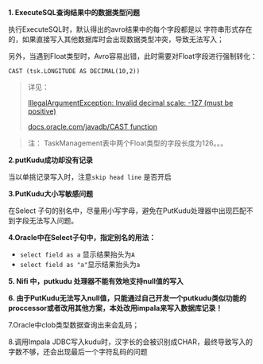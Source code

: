 **1. ExecuteSQL查询结果中的数据类型问题**

执行ExecuteSQL时，默认得出的avro结果中的每个字段都是以 字符串形式存在的，如果直接写入其他数据库时会出现数据类型冲突，导致无法写入；

另外，当遇到Float类型时，Avro容易出错，此时需要对Float字段进行强制转化：

`CAST (tsk.LONGITUDE AS DECIMAL(10,2))` 

> 详见：
>
> [IllegalArgumentException: Invalid decimal scale: -127 (must be positive)](https://community.hortonworks.com/questions/144420/apache-nifi-executesql-processor-error-orgapacheav.html)
>
> [docs.oracle.com/javadb/CAST function](https://docs.oracle.com/javadb/10.8.3.0/ref/rrefsqlj33562.html)



> 注： TaskManagement表中两个Float类型的字段长度为126。。。



**2.putKudu成功却没有记录**

当以单挑记录写入时，注意`skip head line` 是否开启



**3.PutKudu大小写敏感问题**

在Select 子句的别名中，尽量用小写字母，避免在PutKudu处理器中出现匹配不到字段无法写入问题。



**4.Oracle中在Select子句中，指定别名的用法：**

- `select field as a` 显示结果抬头为`A`
- `select field as "a"`显示结果抬头为`a`

**5. Nifi 中，putkudu 处理器不能有效地支持null值的写入**

**6. 由于PutKudu无法写入null值，只能通过自己开发一个putkudu类似功能的proccessor或者改用其他方案，本处改用impala来写入数据库记录！**



7.Oracle中clob类型数据查询出来会乱码；

8.调用Impala JDBC写入kudu时，汉字长的会被识别成CHAR，最终导致写入的字数不够，还会出现最后一个字符乱码的问题

